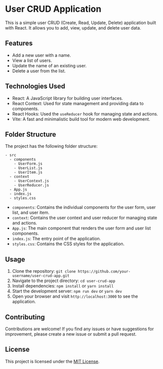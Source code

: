 # User CRUD Application

This is a simple user CRUD (Create, Read, Update, Delete) application built with React. It allows you to add, view, update, and delete user data.

## Features

- Add a new user with a name.
- View a list of users.
- Update the name of an existing user.
- Delete a user from the list.

## Technologies Used

- React: A JavaScript library for building user interfaces.
- React Context: Used for state management and providing data to components.
- React Hooks: Used the `useReducer` hook for managing state and actions.
- Vite: A fast and minimalistic build tool for modern web development.

## Folder Structure

The project has the following folder structure:

```
- src
  - components
    - UserForm.js
    - UserList.js
    - UserItem.js
  - context
    - UserContext.js
    - UserReducer.js
  - App.js
  - index.js
  - styles.css
```

- `components`: Contains the individual components for the user form, user list, and user item.
- `context`: Contains the user context and user reducer for managing state and actions.
- `App.js`: The main component that renders the user form and user list components.
- `index.js`: The entry point of the application.
- `styles.css`: Contains the CSS styles for the application.

## Usage

1. Clone the repository: `git clone https://github.com/your-username/user-crud-app.git`
2. Navigate to the project directory: `cd user-crud-app`
3. Install dependencies: `npm install` or `yarn install`
4. Start the development server: `npm run dev` or `yarn dev`
5. Open your browser and visit `http://localhost:3000` to see the application.

## Contributing

Contributions are welcome! If you find any issues or have suggestions for improvement, please create a new issue or submit a pull request.

## License

This project is licensed under the [MIT License](LICENSE).
